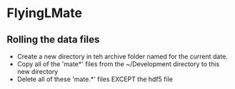 # FlyingLMate

## Rolling the data files

- Create a new directory in teh archive folder named for the current date.
- Copy all of the 'mate*' files from the ~/Development directory to this new directory
- Delete all of these 'mate.*' files EXCEPT the hdf5 file

